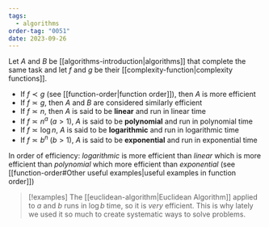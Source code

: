 ```yaml
---
tags:
  - algorithms
order-tag: "0051"
date: 2023-09-26
---
```

Let $A$ and $B$ be [[algorithms-introduction|algorithms]] that complete the same task and let $f$ and $g$ be their [[complexity-function|complexity functions]].
- If $f\prec g$ (see [[function-order|function order]]), then $A$ is more efficient
- If $f\asymp g$, then $A$ and $B$ are considered similarly efficient
- If $f\asymp n$, then $A$ is said to be **linear** and run in linear time
- If $f\asymp n^a\;(a>1)$, $A$ is said to be **polynomial** and run in polynomial time
- If $f\asymp \log n$, $A$ is said to be **logarithmic** and run in logarithmic time
- If $f\asymp b^n\;(b>1)$, $A$ is said to be **exponential** and run in exponential time

In order of efficiency:
*logarithmic* is more efficient than
*linear* which is more efficient than
*polynomial* which more efficient than 
*exponential*
(see [[function-order#Other useful examples|useful examples in function order]])

>[!examples]
>The [[euclidean-algorithm|Euclidean Algorithm]] applied to $a$ and $b$ runs in $\log b$ time, so it is *very* efficient. This is why lately we used it so much to create systematic ways to solve problems.

